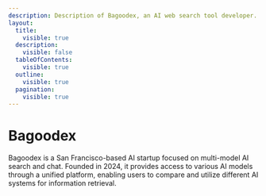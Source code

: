 ```yaml
---
description: Description of Bagoodex, an AI web search tool developer.
layout:
  title:
    visible: true
  description:
    visible: false
  tableOfContents:
    visible: true
  outline:
    visible: true
  pagination:
    visible: true
---
```


# Bagoodex

Bagoodex is a San Francisco-based AI startup focused on multi-model AI search and chat. Founded in 2024, it provides access to various AI models through a unified platform, enabling users to compare and utilize different AI systems for information retrieval.